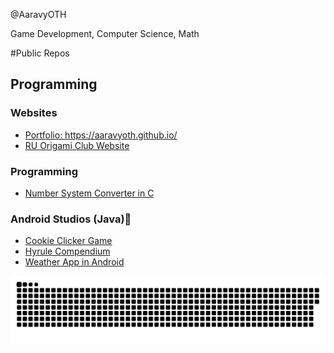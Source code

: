 @AaravyOTH 

Game Development, Computer Science, Math

#Public Repos
## Programming

### Websites
- <a href="https://github.com/AaravyOTH/AaravyOTH.github.io" target="_blank">Portfolio: https://aaravyoth.github.io/</a>
- <a href="https://github.com/AaravyOTH/origamiclub" target="_blank">RU Origami Club Website</a>

### Programming
- <a href="https://github.com/AaravyOTH/CNumberSystemConverter" target="_blank">Number System Converter in C</a>

### Android Studios (Java)📱
- <a href="https://github.com/AaravyOTH/CookieClicker" target="_blank">Cookie Clicker Game</a>
- <a href="https://github.com/AaravyOTH/HyruleCompendium" target="_blank">Hyrule Compendium</a>
- <a href="https://github.com/AaravyOTH/WeatherProject" target="_blank">Weather App in Android</a>

<a href="https://github.com/tomondre"><img src="contributions.svg"></a>

